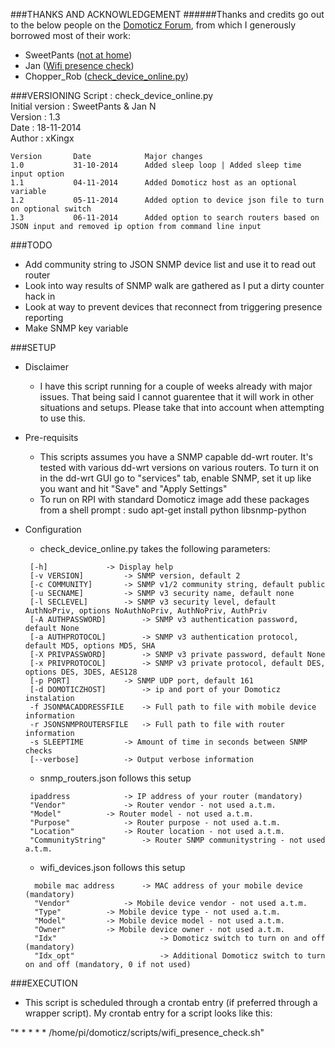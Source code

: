 ###THANKS AND ACKNOWLEDGEMENT
######Thanks and credits go out to the below people on the [Domoticz Forum](http://www.domoticz.com/forum/index.php), from which I generously borrowed most of their work:
* SweetPants ([not at home](http://www.domoticz.com/forum/viewtopic.php?f=31&t=279))
* Jan ([Wifi presence check]( http://www.domoticz.com/forum/viewtopic.php?f=11&t=1713))
* Chopper_Rob ([check_device_online.py](http://www.domoticz.com/forum/viewtopic.php?f=23&t=2595))

###VERSIONING
Script : check_device_online.py                                                                               
Initial version : SweetPants & Jan N                                                                          
Version : 1.3                                                                                                
Date : 18-11-2014                                                                                             
Author : xKingx

```
Version       Date            Major changes
1.0           31-10-2014      Added sleep loop | Added sleep time input option
1.1           04-11-2014      Added Domoticz host as an optional variable
1.2           05-11-2014      Added option to device json file to turn on optional switch
1.3           06-11-2014      Added option to search routers based on JSON input and removed ip option from command line input
```

###TODO
* Add community string to JSON SNMP device list and use it to read out router
* Look into way results of SNMP walk are gathered as I put a dirty counter hack in
* Look at way to prevent devices that reconnect from triggering presence reporting
* Make SNMP key variable

###SETUP
* Disclaimer
  - I have this script running for a couple of weeks already with major issues. That being said I cannot guarentee that it will work in other situations and setups. Please take that into account when attempting to use this.

* Pre-requisits
  - This scripts assumes you have a SNMP capable dd-wrt router. It's tested with various dd-wrt versions on various routers.
    To turn it on in the dd-wrt GUI go to "services" tab, enable SNMP, set it up like you want and hit "Save" and "Apply Settings"
  - To run on RPI with standard Domoticz image add these packages from a shell prompt : sudo apt-get install python libsnmp-python

* Configuration
  - check_device_online.py takes the following parameters:
  ```
   [-h]				-> Display help
   [-v VERSION]			-> SNMP version, default 2 
   [-c COMMUNITY]		-> SNMP v1/2 community string, default public 
   [-u SECNAME]			-> SNMP v3 security name, default none 
   [-l SECLEVEL]		-> SNMP v3 security level, default AuthNoPriv, options NoAuthNoPriv, AuthNoPriv, AuthPriv
   [-A AUTHPASSWORD]		-> SNMP v3 authentication password, default None
   [-a AUTHPROTOCOL]		-> SNMP v3 authentication protocol, default MD5, options MD5, SHA  
   [-X PRIVPASSWORD]		-> SNMP v3 private password, default None 
   [-x PRIVPROTOCOL]		-> SNMP v3 private protocol, default DES, options DES, 3DES, AES128 
   [-p PORT]			-> SNMP UDP port, default 161 
   [-d DOMOTICZHOST]		-> ip and port of your Domoticz instalation
   -f JSONMACADDRESSFILE	-> Full path to file with mobile device information
   -r JSONSNMPROUTERSFILE	-> Full path to file with router information
   -s SLEEPTIME			-> Amount of time in seconds between SNMP checks
   [--verbose]			-> Output verbose information
  ```

  - snmp_routers.json follows this setup
  ```
   ipaddress			-> IP address of your router (mandatory)
   "Vendor" 			-> Router vendor - not used a.t.m.
   "Model"			-> Router model - not used a.t.m.
   "Purpose"			-> Router purpose - not used a.t.m.
   "Location"			-> Router location - not used a.t.m.
   "CommunityString"		-> Router SNMP communitystring - not used a.t.m.
  ```

  - wifi_devices.json follows this setup
  ```
    mobile mac address		-> MAC address of your mobile device (mandatory)
    "Vendor"			-> Mobile device vendor - not used a.t.m.
    "Type"			-> Mobile device type - not used a.t.m.
    "Model"			-> Mobile device model - not used a.t.m.
    "Owner"			-> Mobile device owner - not used a.t.m.
    "Idx"                       -> Domoticz switch to turn on and off (mandatory)
    "Idx_opt"                   -> Additional Domoticz switch to turn on and off (mandatory, 0 if not used)
  ```

###EXECUTION
* This script is scheduled through a crontab entry (if preferred through a wrapper script). My crontab entry for a script looks like this:

"* * * * * /home/pi/domoticz/scripts/wifi_presence_check.sh"
